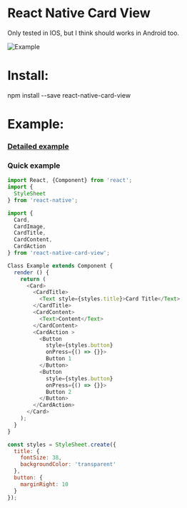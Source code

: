# React Native Card View
Only tested in IOS, but I think should works in Android too.

![Example](https://www.dropbox.com/s/44aildn3lhq9rik/react-native-card-view.gif?dl=1)

# Install:
npm install --save react-native-card-view


# Example:
### <a href="https://github.com/jacklam718/react-native-card-view/blob/master/example/CardExample.js" target="_blank">Detailed example</a>

### Quick example
```javascript
import React, {Component} from 'react';
import {
  StyleSheet
} from 'react-native';

import {
  Card,
  CardImage,
  CardTitle,
  CardContent,
  CardAction
} from 'react-native-card-view';

Class Example extends Component {
  render () {
    return (
      <Card>
        <CardTitle>
          <Text style={styles.title}>Card Title</Text>
        </CardTitle>
        <CardContent>
          <Text>Content</Text>
        </CardContent>
        <CardAction >
          <Button
            style={styles.button}
            onPress={() => {}}>
            Button 1
          </Button>
          <Button
            style={styles.button}
            onPress={() => {}}>
            Button 2
          </Button>
        </CardAction>
      </Card>
    );
  }
}

const styles = StyleSheet.create({
  title: {
    fontSize: 38,
    backgroundColor: 'transparent'
  },
  button: {
    marginRight: 10
  }
});
```
